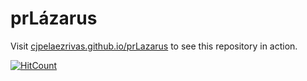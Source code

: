 prLázarus
=========

Visit [cjpelaezrivas.github.io/prLazarus](https://cjpelaezrivas.github.io/prLazarus) to see this repository in action.

[![HitCount](http://hits.dwyl.io/cjpelaezrivas/prLazarus.svg)](http://hits.dwyl.io/cjpelaezrivas/prLazarus)
